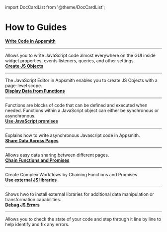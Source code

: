 import DocCardList from '@theme/DocCardList';

# How to Guides


<div class="containerGridSampleApp">
  <div class="containerColumnSampleApp columnGrid column-one">
        <div class="containerCol">
            <a href="/core-concepts/writing-code"><strong>Write Code in Appsmith</strong></a>
        </div> <hr/>
        <div class="containerDescription">Allows you to write JavaScript code almost everywhere on the GUI inside widget properties, events listeners, queries, and other settings.</div>
        <div class="containerTutorialLink"></div>
    </div>
    <div class="containerColumnSampleApp columnGrid column-two">
        <div class="containerCol">
           <a href="/core-concepts/writing-code/javascript-editor-beta"><strong>Create JS Objects</strong></a>
        </div><hr/>
        <div class="containerDescription">The JavaScript Editor in Appsmith enables you to create JS Objects with a page-level scope. </div>
         <div class="containerTutorialLink">
         </div>
    </div>
</div>
<div class="containerGridSampleApp">
    <div class="containerColumnSampleApp columnGrid column-one">
        <div class="containerCol">
            <a href="/write-code/how-to-guides/display-data-from-functions"><strong>Display Data from Functions</strong></a>
        </div> <hr/>
        <div class="containerDescription">Functions are blocks of code that can be defined and executed when needed. Functions within a JavaScript object can either be synchronous or asynchronous. </div>
        <div class="containerTutorialLink">
        </div>
    </div>
    <div class="containerColumnSampleApp columnGrid column-two">
        <div class="containerCol">
           <a href="/core-concepts/writing-code/javascript-promises"><strong>Use JavaScript promises</strong></a>
        </div><hr/>
        <div class="containerDescription">Explains how to write asynchronous Javascript code in Appsmith.
        </div>
         <div class="containerTutorialLink">
         </div>
    </div>
</div>

<div class="containerGridSampleApp">
  <div class="containerColumnSampleApp columnGrid column-one">
        <div class="containerCol">
            <a href="/advanced-concepts/sharing-data-across-pages"><strong>Share Data Across Pages</strong></a>
        </div> <hr/>
        <div class="containerDescription">Allows easy data sharing between different pages.</div>
        <div class="containerTutorialLink">
        </div>
    </div>
    <div class="containerColumnSampleApp columnGrid column-two">
        <div class="containerCol">
           <a href="/core-concepts/writing-code/workflows"><strong>Chain Functions and Promises</strong></a>
        </div><hr/>
        <div class="containerDescription">Create Complex Workflows by Chaining Functions and Promises. </div>
         <div class="containerTutorialLink">
         </div>
    </div>
</div>
<div class="containerGridSampleApp">
    <div class="containerColumnSampleApp columnGrid column-one">
        <div class="containerCol">
            <a href="/core-concepts/writing-code/ext-libraries"><strong>Use external JS libraries</strong></a>
        </div> <hr/>
        <div class="containerDescription">Shows hwo to install external libraries for additional data manipulation or transformation capabilities.</div>
        <div class="containerTutorialLink">
        </div>
    </div>
    <div class="containerColumnSampleApp columnGrid column-two">
        <div class="containerCol">
           <a href="/write-code/how-to-guides/debug-js-errors"><strong>Debug JS Errors</strong></a>
        </div><hr/>
        <div class="containerDescription">Allows you to check the state of your code and step through it line by line to help identify and fix any errors.
        </div>
         <div class="containerTutorialLink">
         </div>
    </div>
</div>

